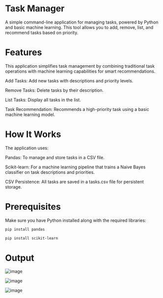 # Task Manager 

A simple command-line application for managing tasks, powered by Python and basic machine learning. This tool allows you to add, remove, list, and recommend tasks based on priority.

# Features

This application simplifies task management by combining traditional task operations with machine learning capabilities for smart recommendations.

Add Tasks: Add new tasks with descriptions and priority levels.

Remove Tasks: Delete tasks by their description.

List Tasks: Display all tasks in the list.

Task Recommendation: Recommends a high-priority task using a basic machine learning model.

# How It Works

The application uses:

Pandas: To manage and store tasks in a CSV file.

Scikit-learn: For a machine learning pipeline that trains a Naive Bayes classifier on task descriptions and priorities.

CSV Persistence: All tasks are saved in a tasks.csv file for persistent storage.

# Prerequisites

Make sure you have Python installed along with the required libraries:
```bash
pip install pandas 

pip install scikit-learn

```

# Output 

![image](https://github.com/user-attachments/assets/47b4664e-97c4-4a06-8505-60cf5b5de38b)

![image](https://github.com/user-attachments/assets/123905e4-bf78-4e7b-b49e-3cb4226eee14)

![image](https://github.com/user-attachments/assets/33aab7ce-0be3-44db-a768-ecd7bafad065)

